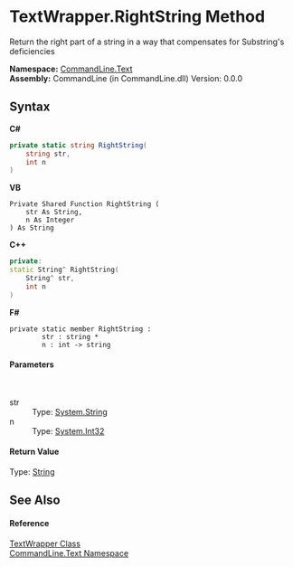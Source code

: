 # TextWrapper.RightString Method 
 

Return the right part of a string in a way that compensates for Substring's deficiencies

**Namespace:**&nbsp;<a href="N_CommandLine_Text">CommandLine.Text</a><br />**Assembly:**&nbsp;CommandLine (in CommandLine.dll) Version: 0.0.0

## Syntax

**C#**<br />
``` C#
private static string RightString(
	string str,
	int n
)
```

**VB**<br />
``` VB
Private Shared Function RightString ( 
	str As String,
	n As Integer
) As String
```

**C++**<br />
``` C++
private:
static String^ RightString(
	String^ str, 
	int n
)
```

**F#**<br />
``` F#
private static member RightString : 
        str : string * 
        n : int -> string 

```


#### Parameters
&nbsp;<dl><dt>str</dt><dd>Type: <a href="https://docs.microsoft.com/dotnet/api/system.string" target="_blank">System.String</a><br /></dd><dt>n</dt><dd>Type: <a href="https://docs.microsoft.com/dotnet/api/system.int32" target="_blank">System.Int32</a><br /></dd></dl>

#### Return Value
Type: <a href="https://docs.microsoft.com/dotnet/api/system.string" target="_blank">String</a>

## See Also


#### Reference
<a href="T_CommandLine_Text_TextWrapper">TextWrapper Class</a><br /><a href="N_CommandLine_Text">CommandLine.Text Namespace</a><br />